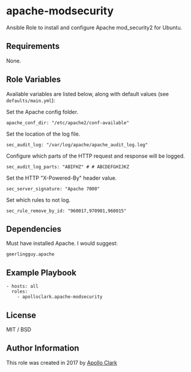 # apache-modsecurity

Ansible Role to install and configure Apache mod_security2 for Ubuntu.


## Requirements

None.

## Role Variables

Available variables are listed below, along with default values (see `defaults/main.yml`):

Set the Apache config folder.
    
    apache_conf_dir: "/etc/apache2/conf-available"

Set the location of the log file.

    sec_audit_log: "/var/log/apache/apache_audit_log.log"

Configure which parts of the HTTP request and response will be logged.

    sec_audit_log_parts: "ABIFHZ" # # ABCDEFGHIJKZ
    
Set the HTTP "X-Powered-By" header value.

    sec_server_signature: "Apache 7000"

Set which rules to not log.

    sec_rule_remove_by_id: "960017,970901,960015"

## Dependencies

Must have installed Apache. I would suggest:

    geerlingguy.apache

## Example Playbook

    - hosts: all
      roles:
        - apolloclark.apache-modsecurity

## License

MIT / BSD

## Author Information

This role was created in 2017 by [Apollo Clark](https://www.apolloclark.com/)
